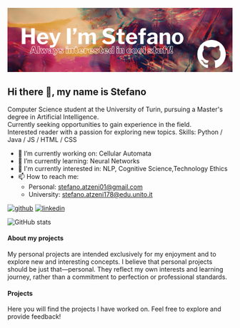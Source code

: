 ![](https://raw.githubusercontent.com/StefanoAtzeni2001/StefanoAtzeni2001/main/banner.png)
## Hi there 👋, my name is Stefano
Computer Science student at the University of Turin, pursuing a Master's degree in Artificial Intelligence.  
Currently seeking opportunities to gain experience in the field.  
Interested reader with a passion for exploring new topics.
Skills: Python / Java / JS / HTML / CSS

- 🔭 I’m currently working on: Cellular Automata 
- 🌱 I’m currently learning: Neural Networks 
- 👀 I'm currently interested in: NLP, Cognitive Science,Technology Ethics
- 📫 How to reach me:
  - Personal: stefano.atzeni01@gmail.com
  - University: stefano.atzeni178@edu.unito.it 

[<img src='https://cdn.jsdelivr.net/npm/simple-icons@3.0.1/icons/github.svg' alt='github' height='40'>](https://github.com/StefanoAtzeni2001)  [<img src='https://cdn.jsdelivr.net/npm/simple-icons@3.0.1/icons/linkedin.svg' alt='linkedin' height='40'>](https://www.linkedin.com/in/stefano-atzeni-b050b7273//)  

![GitHub stats](https://github-readme-stats.vercel.app/api?username=StefanoAtzeni2001&show_icons=true)  

#### About my projects
My personal projects are intended exclusively for my enjoyment and to explore new and interesting concepts. I believe that personal projects should be just that—personal. They reflect my own interests and learning journey, rather than a commitment to perfection or professional standards.
#### Projects

Here you will find the projects I have worked on. Feel free to explore and provide feedback!
